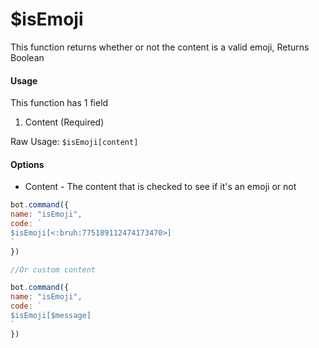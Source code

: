 # $isEmoji

This function returns whether or not the content is a valid emoji, Returns Boolean

#### Usage

This function has 1 field

1. Content \(Required\)

Raw Usage: `$isEmoji[content]`

#### Options

* Content - The content that is checked to see if it's an emoji or not

```javascript
bot.command({
name: "isEmoji",
code: `
$isEmoji[<:bruh:775189112474173470>]
`
})

//Or custom content

bot.command({
name: "isEmoji",
code: `
$isEmoji[$message]
`
})
```

